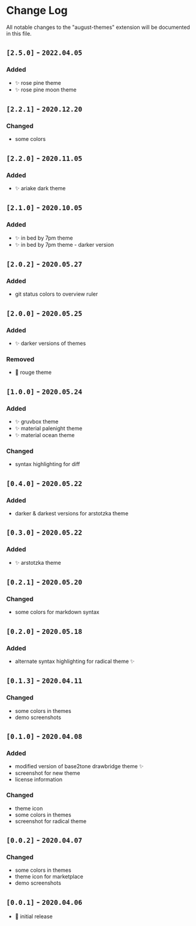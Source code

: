 # Change Log

All notable changes to the "august-themes" extension will be documented in this file.

## **`[2.5.0]` - `2022.04.05`**

### Added

- ✨ rose pine theme
- ✨ rose pine moon theme

## **`[2.2.1]` - `2020.12.20`**

### Changed

- some colors

## **`[2.2.0]` - `2020.11.05`**

### Added

- ✨ ariake dark theme

## **`[2.1.0]` - `2020.10.05`**

### Added

- ✨ in bed by 7pm theme
- ✨ in bed by 7pm theme - darker version

## **`[2.0.2]` - `2020.05.27`**

### Added

- git status colors to overview ruler

## **`[2.0.0]` - `2020.05.25`**

### Added

- ✨ darker versions of themes

### Removed

- 🍂 rouge theme

## **`[1.0.0]` - `2020.05.24`**

### Added

- ✨ gruvbox theme
- ✨ material palenight theme
- ✨ material ocean theme

### Changed

- syntax highlighting for diff

## **`[0.4.0]` - `2020.05.22`**

### Added

- darker & darkest versions for arstotzka theme

## **`[0.3.0]` - `2020.05.22`**

### Added

- ✨ arstotzka theme

## **`[0.2.1]` - `2020.05.20`**

### Changed

- some colors for markdown syntax

## **`[0.2.0]` - `2020.05.18`**

### Added

- alternate syntax highlighting for radical theme ✨

## **`[0.1.3]` - `2020.04.11`**

### Changed

- some colors in themes
- demo screenshots

## **`[0.1.0]` - `2020.04.08`**

### Added

- modified version of base2tone drawbridge theme ✨
- screenshot for new theme
- license information

### Changed

- theme icon
- some colors in themes
- screenshot for radical theme

## **`[0.0.2]` - `2020.04.07`**

### Changed

- some colors in themes
- theme icon for marketplace
- demo screenshots

## **`[0.0.1]` - `2020.04.06`**

- 🎉 initial release

<!--
### Added (for new features)
### Changed (for changes in existing functionality)
### Deprecated (for soon-to-be removed features)
### Removed (for now removed features)
### Fixed (for any bug fixes)
### Security (in case of vulnerabilities)
-->
